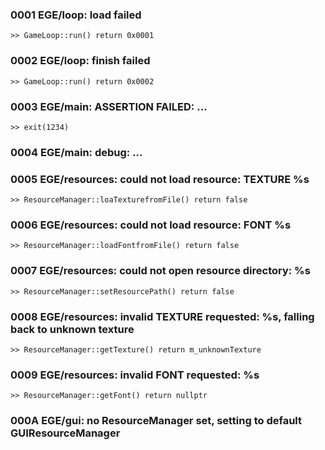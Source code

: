### 0001 EGE/loop: load failed
	>> GameLoop::run() return 0x0001
### 0002 EGE/loop: finish failed
	>> GameLoop::run() return 0x0002
### 0003 EGE/main: ASSERTION FAILED: ...
	>> exit(1234)
### 0004 EGE/main: debug: ...
### 0005 EGE/resources: could not load resource: TEXTURE %s
	>> ResourceManager::loaTexturefromFile() return false
### 0006 EGE/resources: could not load resource: FONT %s
	>> ResourceManager::loadFontfromFile() return false
### 0007 EGE/resources: could not open resource directory: %s
	>> ResourceManager::setResourcePath() return false
### 0008 EGE/resources: invalid TEXTURE requested: %s, falling back to unknown texture
	>> ResourceManager::getTexture() return m_unknownTexture
### 0009 EGE/resources: invalid FONT requested: %s
	>> ResourceManager::getFont() return nullptr
### 000A EGE/gui: no ResourceManager set, setting to default GUIResourceManager

